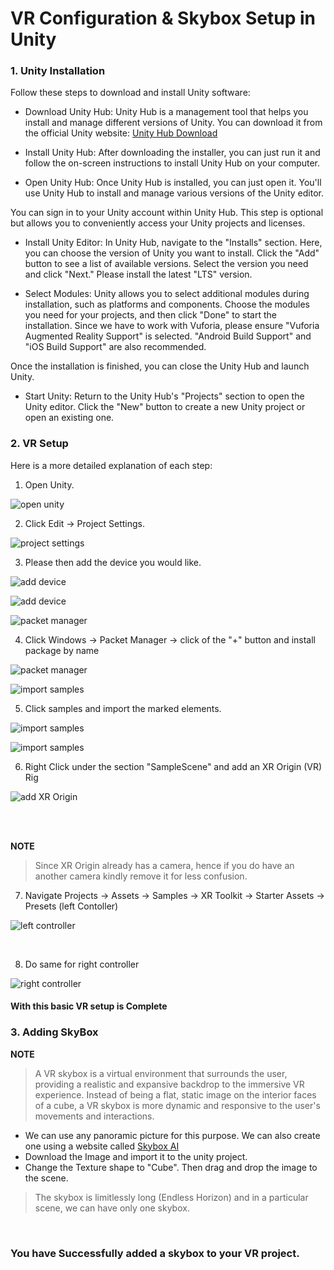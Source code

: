 # VR Configuration & Skybox Setup in Unity

### 1. Unity Installation
   
Follow these steps to download and install Unity software:

- Download Unity Hub:
Unity Hub is a management tool that helps you install and manage different versions of Unity. You can download it from the official Unity website:
[Unity Hub Download](https://unity.com/download)

- Install Unity Hub:
After downloading the installer, you can just run it and follow the on-screen instructions to install Unity Hub on your computer.

- Open Unity Hub:
Once Unity Hub is installed, you can just open it. You'll use Unity Hub to install and manage various versions of the Unity editor.

You can sign in to your Unity account within Unity Hub. This step is optional but allows you to conveniently access your Unity projects and licenses.

- Install Unity Editor:
In Unity Hub, navigate to the "Installs" section. Here, you can choose the version of Unity you want to install. Click the "Add" button to see a list of available versions. Select the version you need and click "Next." Please install the latest "LTS" version.

- Select Modules:
Unity allows you to select additional modules during installation, such as platforms and components. Choose the modules you need for your projects, and then click "Done" to start the installation. Since we have to work with Vuforia, please ensure "Vuforia Augmented Reality Support" is selected. 
"Android Build Support" and "iOS Build Support" are also recommended.

Once the installation is finished, you can close the Unity Hub and launch Unity.

- Start Unity:
Return to the Unity Hub's "Projects" section to open the Unity editor. Click the "New" button to create a new Unity project or open an existing one.

### 2. VR Setup

Here is a more detailed explanation of each step:

1. Open Unity.
   
![open unity](../Images/vr_1.png)

2. Click Edit -> Project Settings.

![project settings](../Images/vr_2.png)

3. Please then add the device you would like.

![add device](../Images/vr_3.png)


![add device](../Images/vr_4.png)


![packet manager](../Images/vr_5.png)


4. Click Windows -> Packet Manager -> click of the "+" button and install package by name

![packet manager](../Images/vr_6.png)

![import samples](../Images/vr_7.png)


5. Click samples and import the marked elements.

![import samples](../Images/vr_8.png)

![import samples](../Images/vr_9.png)


6. Right Click under the section "SampleScene" and add an XR Origin (VR) Rig

![add XR Origin](../Images/vr_10.png)

<br>
<br>

**NOTE**
> Since XR Origin already has a camera, hence if you do have an another camera kindly remove it for less confusion.

7. Navigate Projects -> Assets -> Samples -> XR Toolkit -> Starter Assets -> Presets (left Contoller)


![left controller](../Images/vr_11.png)

<br>


8. Do same for right controller

![right controller](../Images/vr_12.png)

#### With this basic VR setup is Complete

### 3. Adding SkyBox

**NOTE**
> A VR skybox is a virtual environment that surrounds the user, providing a realistic and expansive backdrop to the immersive VR experience. Instead of being a flat, static image on the interior faces of a cube, a VR skybox is more dynamic and responsive to the user's movements and interactions.

- We can use any panoramic picture for this purpose. We can also create one using a website called [Skybox AI](https://skybox.blockadelabs.com)
- Download the Image and import it to the unity project.
- Change the Texture shape to "Cube". Then drag and drop the image to the scene.

> The skybox is limitlessly long (Endless Horizon) and in a particular scene, we can have only one skybox.
<br>

### You have Successfully added a skybox to your VR project.
